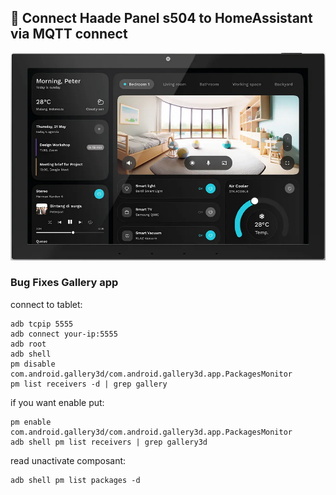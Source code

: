 ## 🚀 Connect Haade Panel s504 to HomeAssistant via MQTT connect

![Haade Panel s504](assets/description/haade-panel-s504.png)

### Bug Fixes Gallery app
connect to tablet:

```
adb tcpip 5555
adb connect your-ip:5555
adb root
adb shell
pm disable com.android.gallery3d/com.android.gallery3d.app.PackagesMonitor
pm list receivers -d | grep gallery
```

if you want enable put:
```
pm enable com.android.gallery3d/com.android.gallery3d.app.PackagesMonitor
adb shell pm list receivers | grep gallery3d
```

read unactivate composant:
```
adb shell pm list packages -d
```
